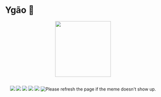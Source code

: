 # Ygão 🦆

<div align="center">
  <a href="https://github.com/CostaYgor">
  <img height="180em" src="https://github-readme-stats.vercel.app/api?username=CostaYgor&show_icons=true&theme=dark&include_all_commits=true&count_private=true"/>
    
  ##
 
<div> 
  <a href="https://www.youtube.com/channel/UC4BF5aXvDDPltmDvnDXnYQA" target="_blank"><img src="https://img.shields.io/badge/YouTube-FF0000?style=for-the-badge&logo=youtube&logoColor=white" target="_blank"></a>
  <a href="https://instagram.com/ypsilon_gc" target="_blank"><img src="https://img.shields.io/badge/-Instagram-%23E4405F?style=for-the-badge&logo=instagram&logoColor=white" target="_blank"></a>
 <a href="https://discord.gg/gdTYEy8Y" target="_blank"><img src="https://img.shields.io/badge/Discord-7289DA?style=for-the-badge&logo=discord&logoColor=white" target="_blank"></a> 
  <a href="https://twitter.com/YpsilonS2" target="_blank"><img src="https://img.shields.io/badge/Twitter-1DA1F2?style=for-the-badge&logo=twitter&logoColor=white" target="_blank"></a>
  <a href = "mailto:ygc269@gmail.com"><img src="https://img.shields.io/badge/-Gmail-%23333?style=for-the-badge&logo=gmail&logoColor=white" target="_blank"></a>
 
<img src='https://random-memer.herokuapp.com/' title="Meme" alt="Please refresh the page if the meme doesn't show up.">
  
</div>
